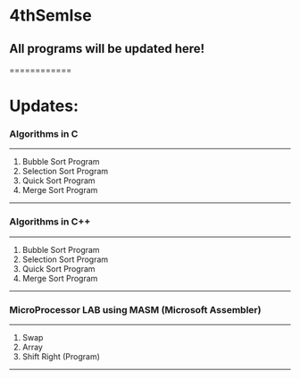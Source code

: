 # 4thSemIse
## All programs will be updated here!
============
# Updates:
### Algorithms in C
-----
1. Bubble Sort Program
2. Selection Sort Program
3. Quick Sort Program
4. Merge Sort Program
-----------
### Algorithms in C++
-----
1. Bubble Sort Program
2. Selection Sort Program
3. Quick Sort Program
4. Merge Sort Program
-----------------
### MicroProcessor LAB using MASM (Microsoft Assembler) 
----------------
1. Swap
2. Array
3. Shift Right (Program)

-----------------
